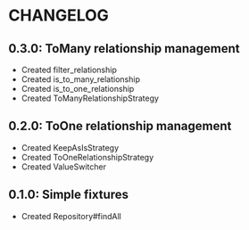 # CHANGELOG

## 0.3.0: ToMany relationship management

* Created filter_relationship
* Created is_to_many_relationship
* Created is_to_one_relationship
* Created ToManyRelationshipStrategy

## 0.2.0: ToOne relationship management

* Created KeepAsIsStrategy
* Created ToOneRelationshipStrategy
* Created ValueSwitcher

## 0.1.0: Simple fixtures

* Created Repository#findAll
